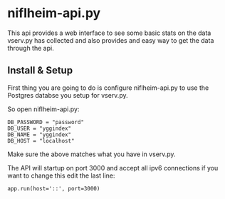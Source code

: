 # niflheim-api.py

This api provides a web interface to see some basic stats on the data vserv.py has collected and also provides and easy way to get the data through the api.  

## Install & Setup

First thing you are going to do is configure niflheim-api.py to use the Postgres databse you setup for vserv.py.  

So open niflheim-api.py:

    DB_PASSWORD = "password"
    DB_USER = "yggindex"
    DB_NAME = "yggindex"
    DB_HOST = "localhost"

Make sure the above matches what you have in vserv.py.  

The API will startup on port 3000 and accept all ipv6 connections if you want to change this edit the last line:  

    app.run(host='::', port=3000)
